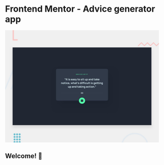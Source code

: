 # Frontend Mentor - Advice generator app

![Design preview for the Advice generator app coding challenge](./design/desktop-preview.jpg)

## Welcome! 👋
